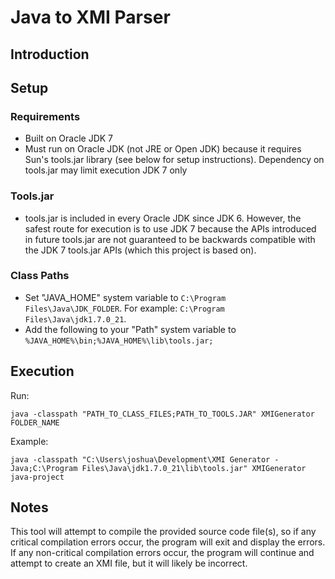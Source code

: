 # Java to XMI Parser

## Introduction

## Setup
### Requirements
* Built on Oracle JDK 7
* Must run on Oracle JDK (not JRE or Open JDK) because it requires Sun's tools.jar library (see below for setup instructions). Dependency on tools.jar may limit execution JDK 7 only

### Tools.jar
* tools.jar is included in every Oracle JDK since JDK 6. However, the safest route for execution is to use JDK 7 because the APIs introduced in future tools.jar are not guaranteed to be backwards compatible with the JDK 7 tools.jar APIs (which this project is based on).

### Class Paths
* Set "JAVA_HOME" system variable to `C:\Program Files\Java\JDK_FOLDER`. For example: `C:\Program Files\Java\jdk1.7.0_21`.
* Add the following to your "Path" system variable to `%JAVA_HOME%\bin;%JAVA_HOME%\lib\tools.jar;`

## Execution
Run:

	java -classpath "PATH_TO_CLASS_FILES;PATH_TO_TOOLS.JAR" XMIGenerator FOLDER_NAME

Example:

    java -classpath "C:\Users\joshua\Development\XMI Generator - Java;C:\Program Files\Java\jdk1.7.0_21\lib\tools.jar" XMIGenerator java-project

## Notes
This tool will attempt to compile the provided source code file(s), so if any critical compilation errors occur, the program will exit and display the errors. If any non-critical compilation errors occur, the program will continue and attempt to create an XMI file, but it will likely be incorrect.